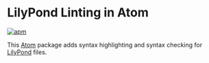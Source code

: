 # LilyPond Linting in Atom

[![apm](https://img.shields.io/apm/dm/linter-lilypond.svg)](https://atom.io/packages/linter-lilypond)

This [Atom](https://atom.io) package adds syntax highlighting and syntax checking for [LilyPond](https://lilypond.org) files.
